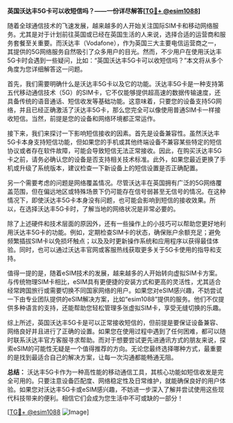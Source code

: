 **英国沃达丰5G卡可以收短信吗？——一份详尽解答[[TG💪+ @esim1088](https://t.me/s/esim1088)]**

随着全球通信技术的飞速发展，越来越多的人开始关注国际SIM卡和移动网络服务。尤其是对于计划前往英国或已经在英国生活的人来说，选择合适的运营商和服务套餐至关重要。而沃达丰（Vodafone），作为英国三大主要电信运营商之一，其提供的5G网络服务自然吸引了众多用户的目光。然而，不少用户在使用沃达丰5G卡时会遇到一些疑问，比如：“英国沃达丰5G卡可以收短信吗？”本文将从多个角度为您详细解答这一问题。

首先，我们需要明确什么是沃达丰5G卡以及它的功能。沃达丰5G卡是一种支持第五代移动通信技术（5G）的SIM卡，它不仅能够提供超高速的数据传输速度，还具备传统的语音通话、短信收发等基础功能。这意味着，只要您的设备支持5G网络，并且已经正确激活了沃达丰5G卡，那么您完全可以像使用普通SIM卡一样接收短信。当然，前提是您的设备和网络环境都正常运作。

接下来，我们来探讨一下影响短信接收的因素。首先是设备兼容性。虽然沃达丰5G卡本身支持短信功能，但如果您的手机或其他终端设备不兼容某些特定的短信协议或者存在软件故障，可能会导致短信无法正常接收。因此，在购买沃达丰5G卡之前，请务必确认您的设备是否支持相关技术标准。此外，如果您最近更换了手机或升级了系统版本，建议检查一下新设备上的短信设置是否正确配置。

另一个需要考虑的问题是网络覆盖情况。尽管沃达丰在英国拥有广泛的5G网络覆盖范围，但在偏远地区或特殊场景下仍可能存在信号弱甚至无信号的情况。在这种情况下，即使沃达丰5G卡本身没有问题，也可能会影响到短信的接收效果。所以，在选择沃达丰5G卡时，了解当地的网络状况是非常必要的。

除了上述硬件和技术层面的原因外，还有一些操作上的小技巧可以帮助您更好地利用沃达丰5G卡的功能。例如，定期检查SIM卡的状态，确保账户余额充足；避免频繁插拔SIM卡以免损坏触点；以及及时更新操作系统和应用程序以获得最佳体验。同时，也可以通过沃达丰官网或客服热线获取更多关于5G卡使用的指导和支持。

值得一提的是，随着eSIM技术的发展，越来越多的人开始转向虚拟SIM卡方案。与传统物理SIM卡相比，eSIM具有更便捷的安装方式和更高的灵活性，尤其适合经常跨国旅行或需要切换不同国家网络的用户。如果您对eSIM感兴趣，不妨尝试一下由专业团队提供的eSIM解决方案，比如“esim1088”提供的服务。他们不仅提供多种语言的支持，还能帮助您轻松管理多张虚拟SIM卡，享受无缝切换的乐趣。

综上所述，英国沃达丰5G卡是可以正常接收短信的，但前提是要保证设备兼容、网络良好并且进行了正确的设置。如果您在使用过程中遇到了任何困难，都可以随时联系沃达丰官方客服寻求帮助。而对于想要尝试更先进通讯方式的朋友来说，探索eSIM的可能性无疑是一个值得推荐的方向。无论您最终选择哪种方式，最重要的是找到最适合自己的解决方案，让每一次沟通都能畅通无阻。

**总结：**
沃达丰5G卡作为一种高性能的移动通信工具，其核心功能如短信收发是完全可用的。只要注意设备匹配度、网络稳定性及日常维护，就能确保良好的用户体验。如果您对沃达丰5G卡或eSIM感兴趣，不妨进一步深入了解并尝试使用这些现代科技带来的便利。相信它们会成为您生活中不可或缺的一部分！

[[TG💪+ @esim1088](https://t.me/s/esim1088) ![Image](https://i.postimg.cc/4NQfJmqS/Snipaste-2025-05-13-00-14-12.png)]